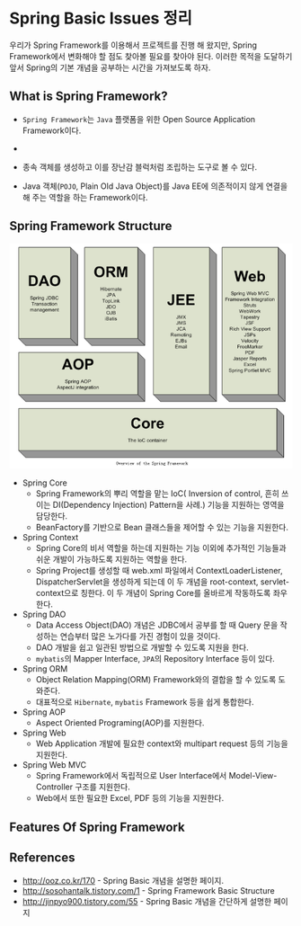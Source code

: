 # Spring Basic Issues 정리
우리가 Spring Framework를 이용해서 프로젝트를 진행 해 왔지만, Spring Framework에서 변화해야 할 점도 찾아볼 필요를 찾아야 된다. 이러한 목적을 도달하기 앞서 Spring의 기본 개념을 공부하는 시간을 가져보도록 하자.

## What is Spring Framework?
- `Spring Framework`는 `Java` 플랫폼을 위한 Open Source Application Framework이다.
- 
- 종속 객체를 생성하고 이를 장난감 블럭처럼 조립하는 도구로 볼 수 있다.

- Java 객체(`POJO`, Plain Old Java Object)를 Java EE에 의존적이지 않게 연결을 해 주는 역할을 하는 Framework이다.

## Spring Framework Structure
![spring_framework_structure](/Application_Computer_Science/2_Spring_Framework/img/spring_framework_structure.png)

- Spring Core
    - Spring Framework의 뿌리 역할을 맡는 IoC(
Inversion of control, 흔히 쓰이는 DI(Dependency Injection) Pattern을 사례.) 기능을 지원하는 영역을 담당한다.
    - BeanFactory를 기반으로 Bean 클래스들을 제어할 수 있는 기능을 지원한다.
- Spring Context
    - Spring Core의 비서 역할을 하는데 지원하는 기능 이외에 추가적인 기능들과 쉬운 개발이 가능하도록 지원하는 역할을 한다.
    - Spring Project를 생성할 때 web.xml 파일에서 ContextLoaderListener, DispatcherServlet을 생성하게 되는데 이 두 개념을 root-context, servlet-context으로 칭한다. 이 두 개념이 Spring Core를 올바르게 작동하도록 좌우한다.
- Spring DAO
    - Data Access Object(DAO) 개념은 JDBC에서 공부를 할 때 Query 문을 작성하는 연습부터 많은 노가다를 가진 경험이 있을 것이다.
    - DAO 개발을 쉽고 일관된 방법으로 개발할 수 있도록 지원을 한다.
    - `mybatis`의 Mapper Interface, `JPA`의 Repository Interface 등이 있다. 
- Spring ORM
    - Object Relation Mapping(ORM) Framework와의 결합을 할 수 있도록 도와준다.
    - 대표적으로 `Hibernate`, `mybatis` Framework 등을 쉽게 통합한다.
- Spring AOP
    - Aspect Oriented Programing(AOP)를 지원한다.
- Spring Web
    - Web Application 개발에 필요한 context와 multipart request 등의 기능을 지원한다.
- Spring Web MVC
    - Spring Framework에서 독립적으로 User Interface에서 Model-View-Controller 구조를 지원한다.
    - Web에서 또한 필요한 Excel, PDF 등의 기능을 지원한다.

## Features Of Spring Framework

## References
- http://ooz.co.kr/170 - Spring Basic 개념을 설명한 페이지.
- http://sosohantalk.tistory.com/1 - Spring Framework Basic Structure
- http://jinpyo900.tistory.com/55 - Spring Basic 개념을 간단하게 설명한 페이지 